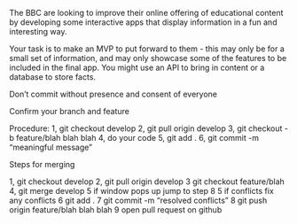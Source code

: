 The BBC are looking to improve their online offering of educational content by developing some interactive apps that display information in a fun and interesting way.

Your task is to make an MVP to put forward to them - this may only be for a small set of information, and may only showcase some of the features to be included in the final app. You might use an API to bring in content or a database to store facts.


Don’t commit without presence and consent of everyone

Confirm your branch and feature

Procedure:
1, git checkout develop
2, git pull origin develop
3, git checkout -b feature/blah blah blah
4, do your code
5, git add .
6, git commit -m “meaningful message”

Steps for merging

1, git checkout develop
2, git pull origin develop
3 git checkout feature/blah
4, git merge develop
5 if window pops up jump to step 8
5 if conflicts fix any conflicts
6 git add .
7 git commit -m “resolved conflicts”
8 git push origin feature/blah blah blah
9 open pull request on github

